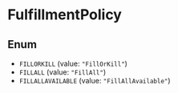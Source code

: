 # FulfillmentPolicy

## Enum

* `FILLORKILL` (value: `"FillOrKill"`)
* `FILLALL` (value: `"FillAll"`)
* `FILLALLAVAILABLE` (value: `"FillAllAvailable"`)

